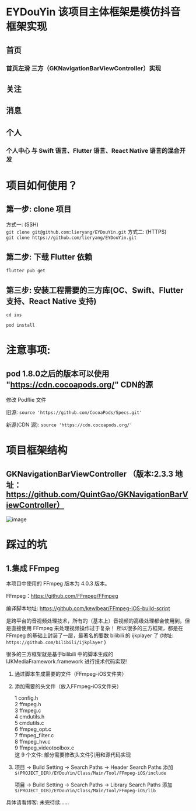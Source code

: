 EYDouYin 该项目主体框架是模仿抖音框架实现   
=======================   

## 首页
### 首页左滑 三方（GKNavigationBarViewController）实现
## 关注
## 消息
## 个人
### 个人中心 与 Swift 语言、Flutter 语言、React Native 语言的混合开发
   
# 项目如何使用？
   
## 第一步: clone 项目
   
方式一: (SSH)   
```git clone git@github.com:lieryang/EYDouYin.git```
方式二: (HTTPS)    
```git clone https://github.com/lieryang/EYDouYin.git```   

## 第二步: 下载 Flutter 依赖
```flutter pub get```

## 第三步: 安装工程需要的三方库(OC、Swift、Flutter 支持、React Native 支持)   
   
```cd ios```

```pod install```

# 注意事项:
## pod 1.8.0之后的版本可以使用 "https://cdn.cocoapods.org/" CDN的源

修改 Podflie 文件

旧源:            ```source 'https://github.com/CocoaPods/Specs.git'```

新源(CDN 源):    ```source 'https://cdn.cocoapods.org/'```

# 项目框架结构
  
## GKNavigationBarViewController （版本:2.3.3 地址： https://github.com/QuintGao/GKNavigationBarViewController）
  ![image](https://github.com/lieryang/EYDouYin/blob/master/image/GKNavigationBarViewController.png)
  
  
  
# 踩过的坑
## 1.集成 FFmpeg
本项目中使用的 FFmpeg 版本为 4.0.3 版本。  

FFmpeg：https://github.com/FFmpeg/FFmpeg

编译脚本地址: https://github.com/kewlbear/FFmpeg-iOS-build-script

是跨平台的音视频处理技术，所有的（基本上）音视频的高级处理都会使用到，但是直接使用 FFmpeg 来处理视频操作过于复杂！
所以很多的三方框架，都是在 FFmpeg 的基础上封装了一层，最著名的要数 bilibili 的 ijkplayer 了 (地址:  ```https://github.com/bilibili/ijkplayer``` ) 

很多的三方框架就是基于bilibili 中的脚本生成的 IJKMediaFramework.framework 进行技术代码实现!   
  
1. 通过脚本生成需要的文件（FFmpeg-iOS文件夹）   

2. 添加需要的头文件（放入FFmpeg-iOS文件夹）   

   1 config.h   
   2 ffmpeg.h   
   3 ffmpeg.c   
   4 cmdutils.h   
   5 cmdutils.c   
   6 ffmpeg_opt.c   
   7 ffmpeg_filter.c   
   8 ffmpeg_hw.c   
   9 ffmpeg_videotoolbox.c   
   这 9 个文件: 部分需要修改头文件引用和源代码实现    
   
3. 项目 -> Build Setting -> Search Paths -> Header Search Paths   添加  ```$(PROJECT_DIR)/EYDouYin/Class/Main/Tool/FFmpeg-iOS/include```    

   项目 -> Build Setting -> Search Paths -> Library Search Paths   添加  ```$(PROJECT_DIR)/EYDouYin/Class/Main/Tool/FFmpeg-iOS/lib```   
   
  具体请看博客:  未完待续......
